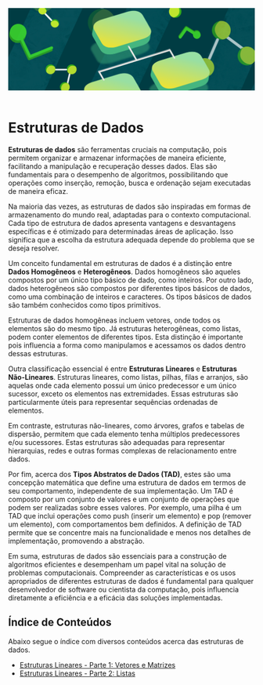 <div align="center">
  <a href="https://github.com/joseferreira-dev/my-study-notes/tree/main/estruturas-de-dados"><img src="banner-ed.png"></a>
</div>
<br>

# Estruturas de Dados

**Estruturas de dados** são ferramentas cruciais na computação, pois permitem organizar e armazenar informações de maneira eficiente, facilitando a manipulação e recuperação desses dados. Elas são fundamentais para o desempenho de algoritmos, possibilitando que operações como inserção, remoção, busca e ordenação sejam executadas de maneira eficaz.

Na maioria das vezes, as estruturas de dados são inspiradas em formas de armazenamento do mundo real, adaptadas para o contexto computacional. Cada tipo de estrutura de dados apresenta vantagens e desvantagens específicas e é otimizado para determinadas áreas de aplicação. Isso significa que a escolha da estrutura adequada depende do problema que se deseja resolver.

Um conceito fundamental em estruturas de dados é a distinção entre **Dados Homogêneos** e **Heterogêneos**. Dados homogêneos são aqueles compostos por um único tipo básico de dado, como inteiros. Por outro lado, dados heterogêneos são compostos por diferentes tipos básicos de dados, como uma combinação de inteiros e caracteres. Os tipos básicos de dados são também conhecidos como tipos primitivos.

Estruturas de dados homogêneas incluem vetores, onde todos os elementos são do mesmo tipo. Já estruturas heterogêneas, como listas, podem conter elementos de diferentes tipos. Esta distinção é importante pois influencia a forma como manipulamos e acessamos os dados dentro dessas estruturas.

Outra classificação essencial é entre **Estruturas Lineares** e **Estruturas Não-Lineares**. Estruturas lineares, como listas, pilhas, filas e arranjos, são aquelas onde cada elemento possui um único predecessor e um único sucessor, exceto os elementos nas extremidades. Essas estruturas são particularmente úteis para representar sequências ordenadas de elementos.

Em contraste, estruturas não-lineares, como árvores, grafos e tabelas de dispersão, permitem que cada elemento tenha múltiplos predecessores e/ou sucessores. Estas estruturas são adequadas para representar hierarquias, redes e outras formas complexas de relacionamento entre dados.

Por fim, acerca dos **Tipos Abstratos de Dados (TAD)**, estes são uma concepção matemática que define uma estrutura de dados em termos de seu comportamento, independente de sua implementação. Um TAD é composto por um conjunto de valores e um conjunto de operações que podem ser realizadas sobre esses valores. Por exemplo, uma pilha é um TAD que inclui operações como push (inserir um elemento) e pop (remover um elemento), com comportamentos bem definidos. A definição de TAD permite que se concentre mais na funcionalidade e menos nos detalhes de implementação, promovendo a abstração.

Em suma, estruturas de dados são essenciais para a construção de algoritmos eficientes e desempenham um papel vital na solução de problemas computacionais. Compreender as características e os usos apropriados de diferentes estruturas de dados é fundamental para qualquer desenvolvedor de software ou cientista da computação, pois influencia diretamente a eficiência e a eficácia das soluções implementadas.

## Índice de Conteúdos

Abaixo segue o índice com diversos conteúdos acerca das estruturas de dados.

- [Estruturas Lineares - Parte 1: Vetores e Matrizes](./contents/01-introducao/README.md)
- [Estruturas Lineares - Parte 2: Listas](./contents/02-lineares-02/README.md)
